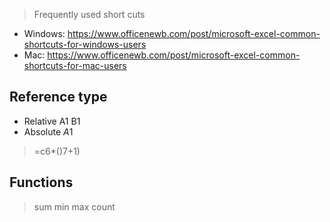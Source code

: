 > Frequently used short cuts
+ Windows: https://www.officenewb.com/post/microsoft-excel-common-shortcuts-for-windows-users
+ Mac: https://www.officenewb.com/post/microsoft-excel-common-shortcuts-for-mac-users

## Reference type

+ Relative  A1 B1
+ Absolute  $A$1

> =c6*()7+1)

## Functions
> sum
> min
> max
> count

